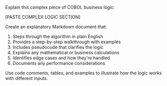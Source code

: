 Explain this complex piece of COBOL business logic:

[PASTE COMPLEX LOGIC SECTION]

Create an explanatory Markdown document that:
1. Steps through the algorithm in plain English
2. Provides a step-by-step walkthrough with examples
3. Includes pseudocode that clarifies the logic
4. Explains any mathematical or business calculations
5. Identifies edge cases and how they're handled
6. Documents any performance considerations

Use code comments, tables, and examples to illustrate how the logic works with different inputs.